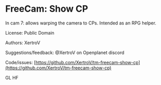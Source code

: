 # FreeCam: Show CP

In cam 7: allows warping the camera to CPs. Intended as an RPG helper.

License: Public Domain

Authors: XertroV

Suggestions/feedback: @XertroV on Openplanet discord

Code/issues: [https://github.com/XertroV/tm-freecam-show-cp](https://github.com/XertroV/tm-freecam-show-cp)

GL HF
